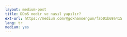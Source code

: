 ```yaml
---
layout: medium-post
title: DDoS nedir ve nasıl yapılır?
ext-url: https://medium.com/@gokhansengun/fab01b69a415
lang: tr
medium: yes 
---
```


